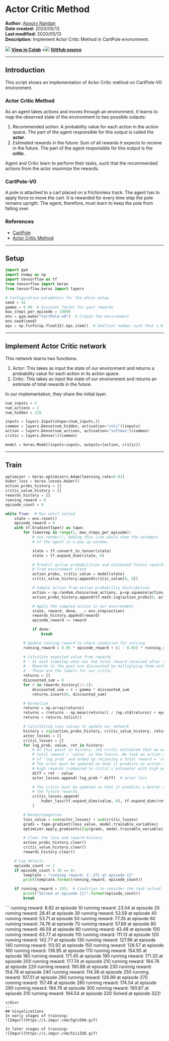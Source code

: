 # Actor Critic Method

**Author:** [Apoorv Nandan](https://twitter.com/NandanApoorv)<br>
**Date created:** 2020/05/13<br>
**Last modified:** 2020/05/13<br>
**Description:** Implement Actor Critic Method in CartPole environment.


<img class="k-inline-icon" src="https://colab.research.google.com/img/colab_favicon.ico"/> [**View in Colab**](https://colab.research.google.com/github/keras-team/keras-io/blob/master/examples/rl/ipynb/actor_critic_cartpole.ipynb)  <span class="k-dot">•</span><img class="k-inline-icon" src="https://github.com/favicon.ico"/> [**GitHub source**](https://github.com/keras-team/keras-io/blob/master/examples/rl/actor_critic_cartpole.py)



---
## Introduction

This script shows an implementation of Actor Critic method on CartPole-V0 environment.

### Actor Critic Method

As an agent takes actions and moves through an environment, it learns to map
the observed state of the environment to two possible outputs:

1. Recommended action: A probabiltiy value for each action in the action space.
   The part of the agent responsible for this output is called the **actor**.
2. Estimated rewards in the future: Sum of all rewards it expects to receive in the
   future. The part of the agent responsible for this output is the **critic**.

Agent and Critic learn to perform their tasks, such that the recommended actions
from the actor maximize the rewards.

### CartPole-V0

A pole is attached to a cart placed on a frictionless track. The agent has to apply
force to move the cart. It is rewarded for every time step the pole
remains upright. The agent, therefore, must learn to keep the pole from falling over.

### References

- [CartPole](http://www.derongliu.org/adp/adp-cdrom/Barto1983.pdf)
- [Actor Critic Method](https://hal.inria.fr/hal-00840470/document)


---
## Setup



```python
import gym
import numpy as np
import tensorflow as tf
from tensorflow import keras
from tensorflow.keras import layers

# Configuration parameters for the whole setup
seed = 42
gamma = 0.99  # Discount factor for past rewards
max_steps_per_episode = 10000
env = gym.make("CartPole-v0")  # Create the environment
env.seed(seed)
eps = np.finfo(np.float32).eps.item()  # Smallest number such that 1.0 + eps != 1.0

```

---
## Implement Actor Critic network

This network learns two functions:

1. Actor: This takes as input the state of our environment and returns a
probability value for each action in its action space.
2. Critic: This takes as input the state of our environment and returns
an estimate of total rewards in the future.

In our implementation, they share the initial layer.



```python
num_inputs = 4
num_actions = 2
num_hidden = 128

inputs = layers.Input(shape=(num_inputs,))
common = layers.Dense(num_hidden, activation="relu")(inputs)
action = layers.Dense(num_actions, activation="softmax")(common)
critic = layers.Dense(1)(common)

model = keras.Model(inputs=inputs, outputs=[action, critic])

```

---
## Train



```python
optimizer = keras.optimizers.Adam(learning_rate=0.01)
huber_loss = keras.losses.Huber()
action_probs_history = []
critic_value_history = []
rewards_history = []
running_reward = 0
episode_count = 0

while True:  # Run until solved
    state = env.reset()
    episode_reward = 0
    with tf.GradientTape() as tape:
        for timestep in range(1, max_steps_per_episode):
            # env.render(); Adding this line would show the attempts
            # of the agent in a pop up window.

            state = tf.convert_to_tensor(state)
            state = tf.expand_dims(state, 0)

            # Predict action probabilities and estimated future rewards
            # from environment state
            action_probs, critic_value = model(state)
            critic_value_history.append(critic_value[0, 0])

            # Sample action from action probability distribution
            action = np.random.choice(num_actions, p=np.squeeze(action_probs))
            action_probs_history.append(tf.math.log(action_probs[0, action]))

            # Apply the sampled action in our environment
            state, reward, done, _ = env.step(action)
            rewards_history.append(reward)
            episode_reward += reward

            if done:
                break

        # Update running reward to check condition for solving
        running_reward = 0.05 * episode_reward + (1 - 0.05) * running_reward

        # Calculate expected value from rewards
        # - At each timestep what was the total reward received after that timestep
        # - Rewards in the past are discounted by multiplying them with gamma
        # - These are the labels for our critic
        returns = []
        discounted_sum = 0
        for r in rewards_history[::-1]:
            discounted_sum = r + gamma * discounted_sum
            returns.insert(0, discounted_sum)

        # Normalize
        returns = np.array(returns)
        returns = (returns - np.mean(returns)) / (np.std(returns) + eps)
        returns = returns.tolist()

        # Calculating loss values to update our network
        history = zip(action_probs_history, critic_value_history, returns)
        actor_losses = []
        critic_losses = []
        for log_prob, value, ret in history:
            # At this point in history, the critic estimated that we would get a
            # total reward = `value` in the future. We took an action with log probability
            # of `log_prob` and ended up recieving a total reward = `ret`.
            # The actor must be updated so that it predicts an action that leads to
            # high rewards (compared to critic's estimate) with high probability.
            diff = ret - value
            actor_losses.append(-log_prob * diff)  # actor loss

            # The critic must be updated so that it predicts a better estimate of
            # the future rewards.
            critic_losses.append(
                huber_loss(tf.expand_dims(value, 0), tf.expand_dims(ret, 0))
            )

        # Backpropagation
        loss_value = sum(actor_losses) + sum(critic_losses)
        grads = tape.gradient(loss_value, model.trainable_variables)
        optimizer.apply_gradients(zip(grads, model.trainable_variables))

        # Clear the loss and reward history
        action_probs_history.clear()
        critic_value_history.clear()
        rewards_history.clear()

    # Log details
    episode_count += 1
    if episode_count % 10 == 0:
        template = "running reward: {:.2f} at episode {}"
        print(template.format(running_reward, episode_count))

    if running_reward > 195:  # Condition to consider the task solved
        print("Solved at episode {}!".format(episode_count))
        break

```

<div class="k-default-codeblock">
```
running reward: 8.82 at episode 10
running reward: 23.04 at episode 20
running reward: 28.41 at episode 30
running reward: 53.59 at episode 40
running reward: 53.71 at episode 50
running reward: 77.35 at episode 60
running reward: 74.76 at episode 70
running reward: 57.89 at episode 80
running reward: 46.59 at episode 90
running reward: 43.48 at episode 100
running reward: 63.77 at episode 110
running reward: 111.13 at episode 120
running reward: 142.77 at episode 130
running reward: 127.96 at episode 140
running reward: 113.92 at episode 150
running reward: 128.57 at episode 160
running reward: 139.95 at episode 170
running reward: 154.95 at episode 180
running reward: 171.45 at episode 190
running reward: 171.33 at episode 200
running reward: 177.74 at episode 210
running reward: 184.76 at episode 220
running reward: 190.88 at episode 230
running reward: 154.78 at episode 240
running reward: 114.38 at episode 250
running reward: 107.51 at episode 260
running reward: 128.99 at episode 270
running reward: 157.48 at episode 280
running reward: 174.54 at episode 290
running reward: 184.76 at episode 300
running reward: 190.87 at episode 310
running reward: 194.54 at episode 320
Solved at episode 322!

```
</div>
---
## Visualizations
In early stages of training:
![Imgur](https://i.imgur.com/5gCs5kH.gif)

In later stages of training:
![Imgur](https://i.imgur.com/5ziiZUD.gif)

